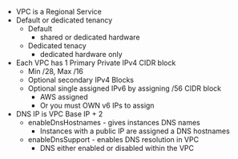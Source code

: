 - VPC is a Regional Service
- Default or dedicated tenancy
	- Default
		- shared or dedicated hardware
	- Dedicated tenacy
		- dedicated hardware only
- Each VPC has 1 Primary Private IPv4 CIDR block
	- Min /28, Max /16
	- Optional secondary IPv4 Blocks
	- Optional single assigned IPv6 by assigning /56 CIDR block
		- AWS assigned
		- Or you must OWN v6 IPs to assign
- DNS IP is VPC Base IP + 2
	- enableDnsHostnames - gives instances DNS names
		- Instances with a public IP are assigned a DNS hostnames
	- enableDnsSupport - enables DNS resolution in VPC
		- DNS either enabled or disabled within the VPC